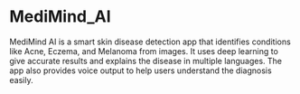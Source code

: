 # MediMind_AI
MediMind AI is a smart skin disease detection app that identifies conditions like Acne, Eczema, and Melanoma from images. It uses deep learning to give accurate results and explains the disease in multiple languages. The app also provides voice output to help users understand the diagnosis easily.

